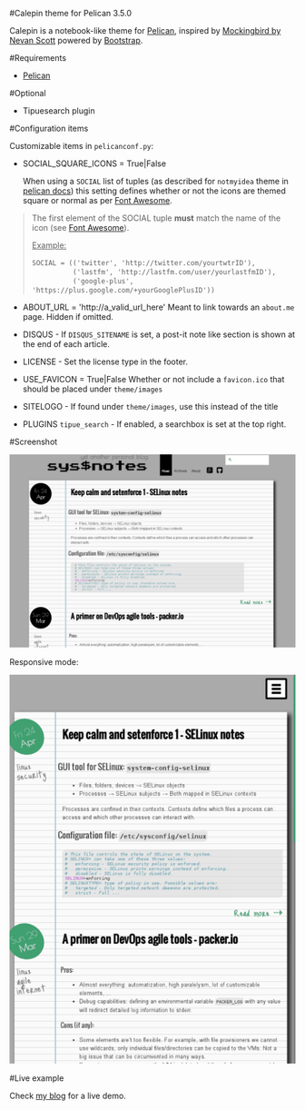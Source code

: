#Calepin theme for Pelican 3.5.0

Calepin is a notebook-like theme for [Pelican](https://github.com/getpelican/pelican),
inspired by [Mockingbird by Nevan Scott](https://github.com/wrl/pelican-mockingbird)
powered by [Bootstrap](http://getbootstrap.com).

#Requirements
- [Pelican](https://github.com/getpelican/pelican)

#Optional
- Tipuesearch plugin

#Configuration items

Customizable items in `pelicanconf.py`:

- SOCIAL_SQUARE_ICONS = True|False

    When using a `SOCIAL` list of tuples (as described for `notmyidea` theme
    in [pelican docs](http://docs.getpelican.com/en/latest/settings.html)) this
    setting defines whether or not the icons are themed square or normal as
    per [Font Awesome](http://fortawesome.github.io/Font-Awesome/icons/).

> The first element of the SOCIAL tuple **must** match the name of the icon
> (see [Font Awesome](http://fortawesome.github.io/Font-Awesome/icons/)).
>
> <u>Example:</u>
>
>     SOCIAL = (('twitter', 'http://twitter.com/yourtwtrID'),
>               ('lastfm', 'http://lastfm.com/user/yourlastfmID'),
>               ('google-plus', 'https://plus.google.com/+yourGooglePlusID'))

- ABOUT_URL = 'http://a_valid_url_here'
    Meant to link towards an `about.me` page. Hidden if omitted.

- DISQUS - If `DISQUS_SITENAME` is set, a post-it note like section is shown
at the end of each article.

- LICENSE - Set the license type in the footer.

- USE_FAVICON = True|False
    Whether or not include a `favicon.ico` that should be placed under
    `theme/images`

- SITELOGO - If found under `theme/images`, use this instead of the title

- PLUGINS
   `tipue_search` - If enabled, a searchbox is set at the top right.

#Screenshot

![screenshot](screenshot.png)

Responsive mode:

![screenshot](screenshot_responsive.png)

#Live example

Check [my blog](http://fernandezcuesta.github.io) for a live demo.
